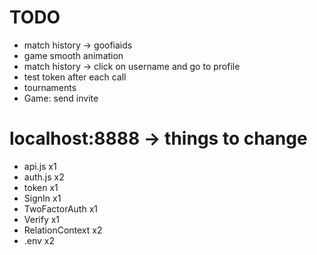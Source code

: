# TODO
- match history -> goofiaids
- game smooth animation
- match history -> click on username and go to profile
- test token after each call
- tournaments
- Game: send invite

# localhost:8888 -> things to change
- api.js			x1
- auth.js			x2
- token				x1
- SignIn			x1
- TwoFactorAuth		x1
- Verify			x1
- RelationContext	x2
- .env				x2
